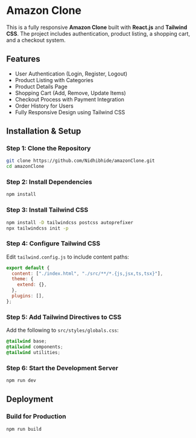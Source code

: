 # Amazon Clone

This is a fully responsive **Amazon Clone** built with **React.js** and **Tailwind CSS**. The project includes authentication, product listing, a shopping cart, and a checkout system.

## Features
- User Authentication (Login, Register, Logout)
- Product Listing with Categories
- Product Details Page
- Shopping Cart (Add, Remove, Update Items)
- Checkout Process with Payment Integration
- Order History for Users
- Fully Responsive Design using Tailwind CSS



## Installation & Setup
### Step 1: Clone the Repository
```sh
git clone https://github.com/Nidhibhide/amazonClone.git
cd amazonClone
```

### Step 2: Install Dependencies
```sh
npm install
```

### Step 3: Install Tailwind CSS
```sh
npm install -D tailwindcss postcss autoprefixer
npx tailwindcss init -p
```

### Step 4: Configure Tailwind CSS
Edit `tailwind.config.js` to include content paths:
```js
export default {
  content: ["./index.html", "./src/**/*.{js,jsx,ts,tsx}"],
  theme: {
    extend: {},
  },
  plugins: [],
};
```

### Step 5: Add Tailwind Directives to CSS
Add the following to `src/styles/globals.css`:
```css
@tailwind base;
@tailwind components;
@tailwind utilities;
```

### Step 6: Start the Development Server
```sh
npm run dev
```

## Deployment
### Build for Production
```sh
npm run build
```


